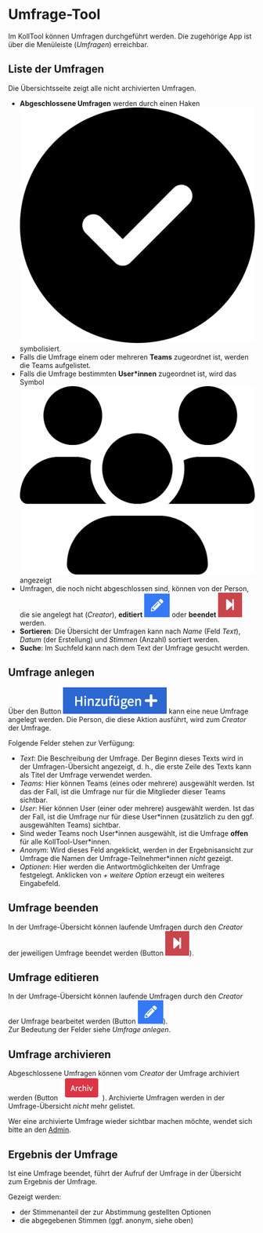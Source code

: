 # Umfrage-Tool

Im KollTool können Umfragen durchgeführt werden. Die zugehörige App ist über die Menüleiste \(*Umfragen*\) erreichbar.

## Liste der Umfragen

Die Übersichtsseite zeigt alle nicht archivierten Umfragen.

+ **Abgeschlossene Umfragen** werden durch einen Haken ![Erledigt-Häkchen|25](attachments/circle-check-solid.svg) symbolisiert.
+ Falls die Umfrage einem oder mehreren **Teams** zugeordnet ist, werden die Teams aufgelistet.
+ Falls die Umfrage bestimmten **User\*innen** zugeordnet ist, wird das Symbol ![Userzuordnung|25](attachments/users-solid.svg) angezeigt
+ Umfragen, die noch nicht abgeschlossen sind, können von der Person, die sie angelegt hat \(*Creator*\), **editiert** ![Edit-Symbol|20](attachments/edit_symbol.png) oder **beendet** ![Umfrage beenden|20](attachments/finish_symbol.png) werden.
+ **Sortieren**: Die Übersicht der Umfragen kann nach *Name* \(Feld *Text*\), *Datum* \(der Erstellung\) und *Stimmen* \(Anzahl\) sortiert werden.
+ **Suche**: Im Suchfeld kann nach dem Text der Umfrage gesucht werden.

## Umfrage anlegen

Über den Button ![Umfrage anlegen|80](attachments/add_poll_button.png) kann eine neue Umfrage angelegt werden. Die Person, die diese Aktion ausführt, wird zum *Creator* der Umfrage.

Folgende Felder stehen zur Verfügung:

+ *Text*: Die Beschreibung der Umfrage. Der Beginn dieses Texts wird in der Umfragen-Übersicht angezeigt, d. h., die erste Zeile des Texts kann als Titel der Umfrage verwendet werden.
+ *Teams*: Hier können Teams \(eines oder mehrere\) ausgewählt werden. Ist das der Fall, ist die Umfrage nur für die Mitglieder dieser Teams sichtbar.
+ *User*: Hier können User \(einer oder mehrere\) ausgewählt werden. Ist das der Fall, ist die Umfrage nur für diese User\*innen \(zusätzlich zu den ggf. ausgewählten Teams\) sichtbar.
+ Sind weder Teams noch User\*innen ausgewählt, ist die Umfrage **offen** für alle KollTool-User\*innen.
+ *Anonym*: Wird dieses Feld angeklickt, werden in der Ergebnisansicht zur Umfrage die Namen der Umfrage-Teilnehmer\*innen *nicht* gezeigt.
+ *Optionen*: Hier werden die Antwortmöglichkeiten der Umfrage festgelegt. Anklicken von *+ weitere Option* erzeugt ein weiteres Eingabefeld. 

## Umfrage beenden

In der Umfrage-Übersicht können laufende Umfragen durch den *Creator* der jeweiligen Umfrage beendet werden \(Button ![Umfrage beenden|20](attachments/finish_symbol.png)\).

## Umfrage editieren

In der Umfrage-Übersicht können laufende Umfragen durch den *Creator* der Umfrage bearbeitet werden \(Button ![Umfrage beenden|20](attachments/edit_symbol.png)\).   
Zur Bedeutung der Felder siehe *Umfrage anlegen*.

## Umfrage archivieren

Abgeschlossene Umfragen können vom *Creator* der Umfrage archiviert werden \(Button ![Umfrage archivieren|40](attachments/poll_archiv.png)\). Archivierte Umfragen werden in der Umfrage-Übersicht *nicht* mehr gelistet.

Wer eine archivierte Umfrage wieder sichtbar machen möchte, wendet sich bitte an den [Admin](mailto:kolltooladmin@vfll.de).


## Ergebnis der Umfrage

Ist eine Umfrage beendet, führt der Aufruf der Umfrage in der Übersicht zum Ergebnis der Umfrage.

Gezeigt werden:

+ der Stimmenanteil der zur Abstimmung gestellten Optionen
+ die abgegebenen Stimmen \(ggf. anonym, siehe oben\)


